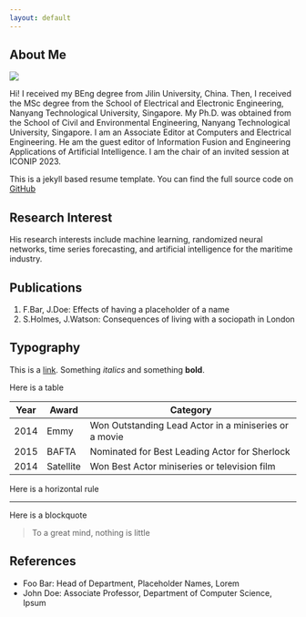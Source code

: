 ```yaml
---
layout: default
---
```


## About Me

<img class="profile-picture" src="sherlock.jpg">

Hi! I received my BEng degree from Jilin University, China. Then, I received the MSc degree from the School of Electrical and Electronic Engineering, Nanyang Technological University, Singapore. My Ph.D. was obtained from the School of Civil and Environmental Engineering, Nanyang Technological University, Singapore. I am an Associate Editor at Computers and Electrical Engineering. He am the guest editor of Information Fusion and Engineering Applications of Artificial Intelligence. I am the chair of an invited session at ICONIP 2023.


This is a jekyll based resume template. You can find the full source code on [GitHub](https://github.com/bk2dcradle/researcher)

## Research Interest

His research interests include machine learning, randomized neural networks, time series forecasting, and artificial intelligence for the maritime industry.

## Publications

1. F.Bar, J.Doe: Effects of having a placeholder of a name
2. S.Holmes, J.Watson: Consequences of living with a sociopath in London

## Typography

This is a [link](http://google.com). Something *italics* and something **bold**.

Here is a table

Year | Award | Category
-----|-------|--------
2014 | Emmy  | Won Outstanding Lead Actor in a miniseries or a movie
2015 | BAFTA | Nominated for Best Leading Actor for Sherlock
2014 | Satellite | Won Best Actor miniseries or television film

Here is a horizontal rule

---

Here is a blockquote

> To a great mind, nothing is little

## References

* Foo Bar: Head of Department, Placeholder Names, Lorem
* John Doe: Associate Professor, Department of Computer Science, Ipsum
